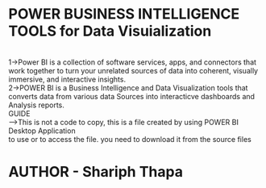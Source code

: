 <h1>POWER BUSINESS INTELLIGENCE TOOLS for Data Visuialization</h1><br>
1->Power BI is a collection of software services, apps, and connectors that work together to turn your unrelated sources of data into coherent, visually immersive, and interactive insights.<br>
2->POWER BI is a Business Intelligence and Data Visualization tools that converts data from various data Sources into interacticve dashboards and Analysis reports.<br>
GUIDE<br>
    -->This is not a code to copy, this is a file created by using POWER BI Desktop Application<br>
    to use or to access the file. you need to download it from the source files<br>

<h1>AUTHOR - Shariph Thapa</h1>
